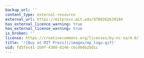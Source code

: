 ```yaml
---
backup_url: ''
content_type: external-resource
external_url: https://mitpress.mit.edu/9780262630184
has_external_licence_warning: true
has_external_license_warning: true
is_broken: ''
license: https://creativecommons.org/licenses/by-nc-sa/4.0/
title: '![Buy at MIT Press](/images/mp_logo.gif)'
uid: fd5fec41-2b9f-4300-8246-c6cd04b2bd1c
---
```

